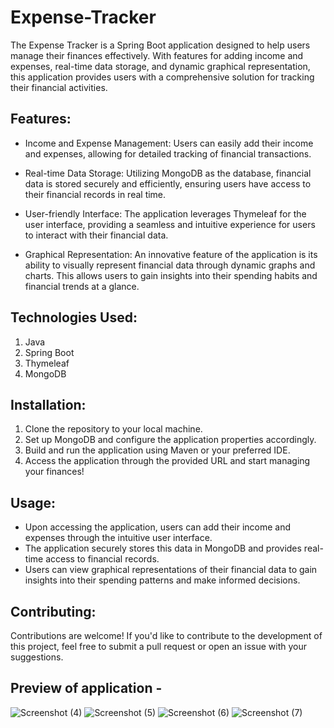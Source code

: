 # Expense-Tracker

The Expense Tracker is a Spring Boot application designed to help users manage their finances effectively. With features for adding income and expenses, real-time data storage, and dynamic graphical representation, this application provides users with a comprehensive solution for tracking their financial activities.

## Features:
* Income and Expense Management: Users can easily add their income and expenses, allowing for detailed tracking of financial transactions.

* Real-time Data Storage: Utilizing MongoDB as the database, financial data is stored securely and efficiently, ensuring users have access to their financial records in real time.

* User-friendly Interface: The application leverages Thymeleaf for the user interface, providing a seamless and intuitive experience for users to interact with their financial data.

* Graphical Representation: An innovative feature of the application is its ability to visually represent financial data through dynamic graphs and charts. This allows users to gain insights into their spending habits and financial trends at a glance.

## Technologies Used:
1. Java
2. Spring Boot
3. Thymeleaf
4. MongoDB

## Installation:
1. Clone the repository to your local machine.
2. Set up MongoDB and configure the application properties accordingly.
3. Build and run the application using Maven or your preferred IDE.
4. Access the application through the provided URL and start managing your finances!

## Usage:
* Upon accessing the application, users can add their income and expenses through the intuitive user interface.
* The application securely stores this data in MongoDB and provides real-time access to financial records.
* Users can view graphical representations of their financial data to gain insights into their spending patterns and make informed decisions.

## Contributing:
Contributions are welcome! If you'd like to contribute to the development of this project, feel free to submit a pull request or open an issue with your suggestions.

## Preview of application -
![Screenshot (4)](https://github.com/Vjchavan/Expense-Tracker/assets/72207904/9593c34c-b783-48b7-bb97-7cd27b7744bb)
![Screenshot (5)](https://github.com/Vjchavan/Expense-Tracker/assets/72207904/bb64446c-54e9-4641-a1f8-9998bd1de9fb)
![Screenshot (6)](https://github.com/Vjchavan/Expense-Tracker/assets/72207904/dd3e5b43-fbae-4bea-8be5-db6787237895)
![Screenshot (7)](https://github.com/Vjchavan/Expense-Tracker/assets/72207904/74551b9d-4225-49fb-80e4-eb28e4e98dc9)

